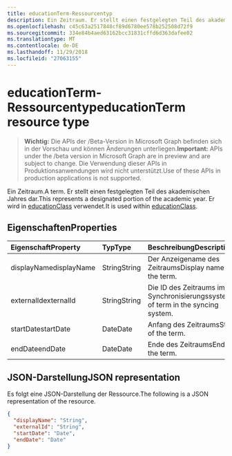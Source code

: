 ```yaml
---
title: educationTerm-Ressourcentyp
description: Ein Zeitraum. Er stellt einen festgelegten Teil des akademischen Jahres dar. Er wird in educationClass verwendet.
ms.openlocfilehash: c45c63a2517848cf89d6780ee578b252508d72f9
ms.sourcegitcommit: 334e84b4aed63162bcc31831cffd6d363dafee02
ms.translationtype: MT
ms.contentlocale: de-DE
ms.lasthandoff: 11/29/2018
ms.locfileid: "27063155"
---
```

# <a name="educationterm-resource-type"></a><span data-ttu-id="97c86-105">educationTerm-Ressourcentyp</span><span class="sxs-lookup"><span data-stu-id="97c86-105">educationTerm resource type</span></span>

> <span data-ttu-id="97c86-106">**Wichtig:** Die APIs der /Beta-Version in Microsoft Graph befinden sich in der Vorschau und können Änderungen unterliegen.</span><span class="sxs-lookup"><span data-stu-id="97c86-106">**Important:** APIs under the /beta version in Microsoft Graph are in preview and are subject to change.</span></span> <span data-ttu-id="97c86-107">Die Verwendung dieser APIs in Produktionsanwendungen wird nicht unterstützt.</span><span class="sxs-lookup"><span data-stu-id="97c86-107">Use of these APIs in production applications is not supported.</span></span>

<span data-ttu-id="97c86-108">Ein Zeitraum.</span><span class="sxs-lookup"><span data-stu-id="97c86-108">A term.</span></span> <span data-ttu-id="97c86-109">Er stellt einen festgelegten Teil des akademischen Jahres dar.</span><span class="sxs-lookup"><span data-stu-id="97c86-109">This represents a designated portion of the academic year.</span></span> <span data-ttu-id="97c86-110">Er wird in [educationClass](educationclass.md) verwendet.</span><span class="sxs-lookup"><span data-stu-id="97c86-110">It is used within [educationClass](educationclass.md).</span></span>

## <a name="properties"></a><span data-ttu-id="97c86-111">Eigenschaften</span><span class="sxs-lookup"><span data-stu-id="97c86-111">Properties</span></span>
| <span data-ttu-id="97c86-112">Eigenschaft</span><span class="sxs-lookup"><span data-stu-id="97c86-112">Property</span></span>     | <span data-ttu-id="97c86-113">Typ</span><span class="sxs-lookup"><span data-stu-id="97c86-113">Type</span></span>   |<span data-ttu-id="97c86-114">Beschreibung</span><span class="sxs-lookup"><span data-stu-id="97c86-114">Description</span></span>|
|:---------------|:--------|:----------|
|<span data-ttu-id="97c86-115">displayName</span><span class="sxs-lookup"><span data-stu-id="97c86-115">displayName</span></span>| <span data-ttu-id="97c86-116">String</span><span class="sxs-lookup"><span data-stu-id="97c86-116">String</span></span>| <span data-ttu-id="97c86-117">Der Anzeigename des Zeitraums</span><span class="sxs-lookup"><span data-stu-id="97c86-117">Display name of the term.</span></span>| 
|<span data-ttu-id="97c86-118">externalId</span><span class="sxs-lookup"><span data-stu-id="97c86-118">externalId</span></span>|<span data-ttu-id="97c86-119">String</span><span class="sxs-lookup"><span data-stu-id="97c86-119">String</span></span>| <span data-ttu-id="97c86-120">Die ID des Zeitraums im Synchronisierungssystem</span><span class="sxs-lookup"><span data-stu-id="97c86-120">ID of term in the syncing system.</span></span>|
|<span data-ttu-id="97c86-121">startDate</span><span class="sxs-lookup"><span data-stu-id="97c86-121">startDate</span></span>|<span data-ttu-id="97c86-122">Date</span><span class="sxs-lookup"><span data-stu-id="97c86-122">Date</span></span>|<span data-ttu-id="97c86-123">Anfang des Zeitraums</span><span class="sxs-lookup"><span data-stu-id="97c86-123">Start of the term.</span></span>|
|<span data-ttu-id="97c86-124">endDate</span><span class="sxs-lookup"><span data-stu-id="97c86-124">endDate</span></span>|<span data-ttu-id="97c86-125">Date</span><span class="sxs-lookup"><span data-stu-id="97c86-125">Date</span></span>|<span data-ttu-id="97c86-126">Ende des Zeitraums</span><span class="sxs-lookup"><span data-stu-id="97c86-126">End of the term.</span></span>|

## <a name="json-representation"></a><span data-ttu-id="97c86-127">JSON-Darstellung</span><span class="sxs-lookup"><span data-stu-id="97c86-127">JSON representation</span></span>

<span data-ttu-id="97c86-128">Es folgt eine JSON-Darstellung der Ressource.</span><span class="sxs-lookup"><span data-stu-id="97c86-128">The following is a JSON representation of the resource.</span></span>

<!-- {
  "blockType": "resource",
  "optionalProperties": [

  ],
  "@odata.type": "microsoft.graph.educationTerm"
}-->

```json
{
  "displayName": "String",
  "externalId": "String",
  "startDate": "Date",
  "endDate": "Date"
}
```

<!-- uuid: 4e9d671f-3068-4e09-aba2-b39e81a0e452
2015-10-25 14:57:30 UTC -->
<!-- {
  "type": "#page.annotation",
  "description": "educationTerm resource",
  "keywords": "",
  "section": "documentation",
  "tocPath": ""
}-->